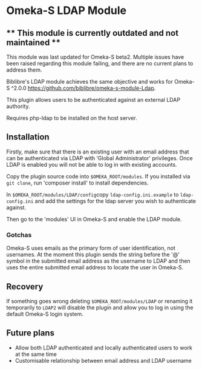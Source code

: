 # Omeka-S LDAP Module 

## ** This module is currently outdated and not maintained **

This module was last updated for Omeka-S beta2. Multiple issues have been raised regarding this module failing, and there are no current plans to address them. 

Biblibre's LDAP module achieves the same objective and works for Omeka-S ^2.0.0 https://github.com/biblibre/omeka-s-module-Ldap.

This plugin allows users to be authenticated against an external LDAP authority. 

Requires php-ldap to be installed on the host server.

## Installation

Firstly, make sure that there is an existing user with an email address that can be authenticated via LDAP with 'Global Administrator' privileges. Once LDAP is enabled you will not be able to log in with existing accounts. 

Copy the plugin source code into `$OMEKA_ROOT/modules`. If you installed via `git clone`, run 'composer install' to install dependencies.

In `$OMEKA_ROOT/modules/LDAP/config`copy `ldap-config.ini.example` to `ldap-config.ini` and add the settings for the ldap server you wish to authenticate against.

Then go to the 'modules' UI in Omeka-S and enable the LDAP module. 

### Gotchas

Omeka-S uses emails as the primary form of user identification, not usernames. At the moment this plugin sends the string before the '@' symbol in the submitted email address as the username to LDAP and then uses the entire submitted email address to locate the user in Omeka-S. 

## Recovery

If something goes wrong deleting `$OMEKA_ROOT/modules/LDAP` or renaming it temporarily to `LDAP2` will disable the plugin and allow you to log in using the default Omeka-S login system.

## Future plans
- Allow both LDAP authenticated and locally authenticated users to work at the same time
- Customisable relationship between email address and LDAP username
